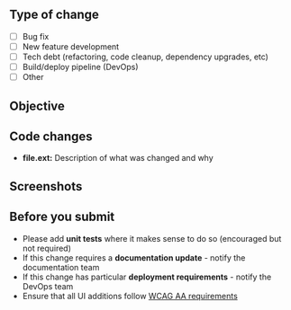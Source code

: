 ## Type of change

<!-- (mark with an `X`) -->

- [ ] Bug fix
- [ ] New feature development
- [ ] Tech debt (refactoring, code cleanup, dependency upgrades, etc)
- [ ] Build/deploy pipeline (DevOps)
- [ ] Other

## Objective

<!--Describe what the purpose of this PR is. For example: what bug you're fixing or what new feature you're adding-->

## Code changes

<!--Explain the changes you've made to each file or major component. This should help the reviewer understand your changes-->
<!--Also refer to any related changes or PRs in other repositories-->

- **file.ext:** Description of what was changed and why

## Screenshots

<!--Required for any UI changes. Delete if not applicable-->

## Before you submit

- Please add **unit tests** where it makes sense to do so (encouraged but not required)
- If this change requires a **documentation update** - notify the documentation team
- If this change has particular **deployment requirements** - notify the DevOps team
- Ensure that all UI additions follow [WCAG AA requirements](https://contributing.bitwarden.com/contributing/accessibility/)
